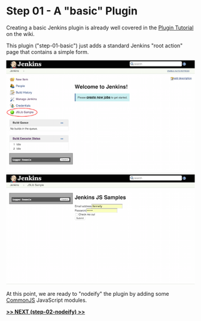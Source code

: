 # Step 01 - A "basic" Plugin
Creating a basic Jenkins plugin is already well covered in the [Plugin Tutorial] on the wiki.

This plugin ("step-01-basic") just adds a standard Jenkins "root action" page that contains
a simple form.

![root action](img/root-action.png)
![root action page](img/root-action-page.png)

At this point, we are ready to "nodeify" the plugin by adding some [CommonJS] JavaScript modules.

<b><a href="../../../tree/master/step-02-nodeify">&gt;&gt; NEXT (step-02-nodeify) &gt;&gt;</a></b>

[Plugin Tutorial]: https://wiki.jenkins-ci.org/display/JENKINS/Plugin+tutorial
[jenkins-js-builder]: https://github.com/jenkinsci/js-builder
[CommonJS]: http://www.commonjs.org/
